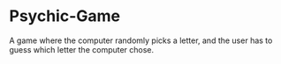 # Psychic-Game
A game where the computer randomly picks a letter, and the user has to guess which letter the computer chose.
